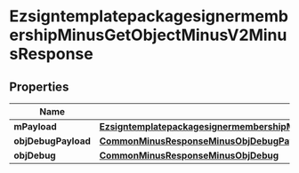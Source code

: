 
# EzsigntemplatepackagesignermembershipMinusGetObjectMinusV2MinusResponse

## Properties
Name | Type | Description | Notes
------------ | ------------- | ------------- | -------------
**mPayload** | [**EzsigntemplatepackagesignermembershipMinusGetObjectMinusV2MinusResponseMinusMPayload**](EzsigntemplatepackagesignermembershipMinusGetObjectMinusV2MinusResponseMinusMPayload.md) |  | 
**objDebugPayload** | [**CommonMinusResponseMinusObjDebugPayload**](CommonMinusResponseMinusObjDebugPayload.md) |  |  [optional]
**objDebug** | [**CommonMinusResponseMinusObjDebug**](CommonMinusResponseMinusObjDebug.md) |  |  [optional]



